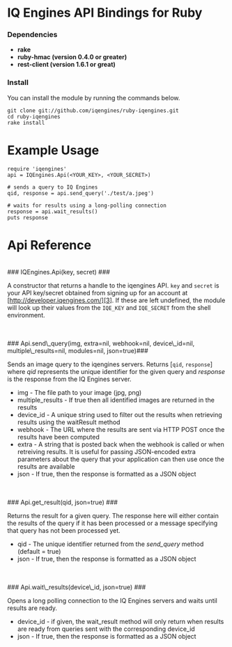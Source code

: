 # IQ Engines API Bindings for Ruby #

### Dependencies ###

- **rake**
- **ruby-hmac (version 0.4.0 or greater)** 
- **rest-client (version  1.6.1 or great)**

### Install ###

You can install the module by running the commands below.

    git clone git://github.com/iqengines/ruby-iqengines.git
    cd ruby-iqengines
    rake install


# Example Usage #
    
    require 'iqengines'
    api = IQEngines.Api(<YOUR_KEY>, <YOUR_SECRET>)
    
    # sends a query to IQ Engines
    qid, response = api.send_query('./test/a.jpeg')
    
    # waits for results using a long-polling connection
    response = api.wait_results()
    puts response
    
# Api Reference #

<br>
### IQEngines.Api(key, secret) ###

A constructor that returns a handle to the iqengines API. `key` and `secret` is your API key/secret obtained from signing up for an account at [http://developer.iqengines.com/][3]. If these are left undefined, the module will look up their values from the `IQE_KEY` and `IQE_SECRET` from the shell environment.

<br>
<br>
### Api.send\_query(img, extra=nil, webhook=nil, device\_id=nil, multiple\_results=nil, modules=nil, json=true)###

Sends an image query to the iqengines servers. Returns [`qid`, `response`] where *qid* represents the unique identifier for the given query and *response* is the response from the IQ Engines server.

- img - The file path to your image (jpg, png)
- multiple_results - If true then all identified images are returned in the results
- device_id - A unique string used to filter out the results when retrieving results using the waitResult method
- webhook - The URL where the results are sent via HTTP POST once the results have been computed
- extra - A string that is posted back when the webhook is called or when retreiving results. It is useful for passing JSON-encoded extra parameters about the query that your application can then use once the results are available
- json - If true, then the response is formatted as a JSON object
    

<br>
<br>
### Api.get_result(qid, json=true) ###

Returns the result for a given query. The response here will either contain the results of the query if it has been processed or a message specifying that query has not been processed yet.

- qid - The unique identifier returned from the *send_query* method (default = true)
- json - If true, then the response is formatted as a JSON object



<br>
<br>
### Api.wait\_results(device\_id, json=true) ###

Opens a long polling connection to the IQ Engines servers and waits until results are ready.

- device\_id - if given, the wait_result method will only return when results are ready from queries sent with the corresponding device\_id
- json - If true, then the response is formatted as a JSON object


[3]: http://developer.iqengines.com/